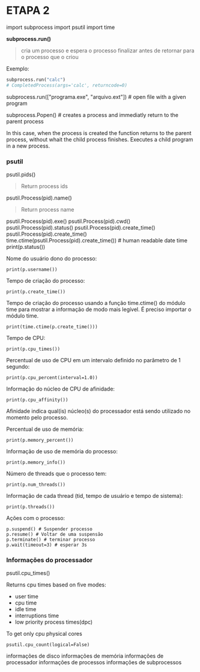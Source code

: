 # ETAPA 2

import subprocess
import psutil
import time

**subprocess.run()**
> cria um processo e espera o processo finalizar antes de retornar para o processo que o criou

Exemplo:

```py
subprocess.run("calc")
# CompletedProcess(args='calc', returncode=0)
```
subprocess.run(["programa.exe", "arquivo.ext"]) # open file with a given program

subprocess.Popen() # creates a process and immediatly return to the parent process

In this case, when the process is created the function returns to the parent process, without whait the child process finishes. Executes a child program in a new process.

### psutil

psutil.pids()
> Return process ids

psutil.Process(pid).name()
> Return process name

psutil.Process(pid).exe()
psutil.Process(pid).cwd()
psutil.Process(pid).status()
psutil.Process(pid).create_time()
psutil.Process(pid).create_time()
time.ctime(psutil.Process(pid).create_time()) # human readable date time
  print(p.status())


Nome do usuário dono do processo:



    print(p.username())


Tempo de criação do processo:



    print(p.create_time())


Tempo de criação do processo usando a função time.ctime() do módulo time para mostrar a informação de modo mais legível. É preciso importar o módulo time.



    print(time.ctime(p.create_time()))


Tempo de CPU:



    print(p.cpu_times())


Percentual de uso de CPU em um intervalo definido no parâmetro de 1 segundo:



    print(p.cpu_percent(interval=1.0))


Informação do núcleo de CPU de afinidade:



    print(p.cpu_affinity())


Afinidade indica qual(is) núcleo(s) do processador está sendo utilizado no momento pelo processo.

Percentual de uso de memória:



    print(p.memory_percent())


Informação de uso de memória do processo:



    print(p.memory_info())


Número de threads que o processo tem:



    print(p.num_threads())


Informação de cada thread (tid, tempo de usuário e tempo de sistema):



    print(p.threads())


Ações com o processo:

  

    p.suspend() # Suspender processo
    p.resume() # Voltar de uma suspensão
    p.terminate() # terminar processo
    p.wait(timeout=3) # esperar 3s
  
### Informações do processador

psutil.cpu_times()

Returns cpu times based on five modes:
* user time
* cpu time
* idle time
* interruptions time
* low priority process times(dpc)

To get only cpu physical cores

    psutil.cpu_count(logical=False)


informações de disco
informações de memória
informações de processador
informações de processos
informações de subprocessos

